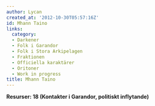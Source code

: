 ```yaml
---
author: Lycan
created_at: '2012-10-30T05:57:16Z'
id: Mhann Taino
links:
  category:
  - Darkener
  - Folk i Garandor
  - Folk i Stora Arkipelagen
  - Fraktionen
  - Officiella karaktärer
  - Oritoner
  - Work in progress
title: Mhann Taino
---
```


**Resurser: 18 (Kontakter i Garandor, politiskt inflytande)** 